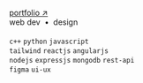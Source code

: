 [portfolio ↗](https://geethsowri.vercel.app) <br>
web dev &nbsp;•&nbsp; design <br> <br>
`c++` `python` `javascript` <br>
`tailwind` `reactjs`  `angularjs` <br> 
`nodejs` `expressjs` `mongodb` `rest-api` <br> 
`figma` `ui-ux` <br>

